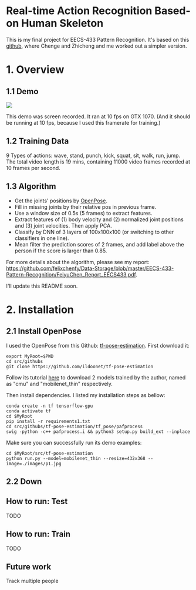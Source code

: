 
Real-time Action Recognition Based-on Human Skeleton
=========================================================

This is my final project for EECS-433 Pattern Recognition. It's based on this [github]( https://github.com/ChengeYang/Human-Pose-Estimation-Benchmarking-and-Action-Recognition), where Chenge and Zhicheng and me worked out a simpler version.

# 1. Overview
## 1.1 Demo
![](https://github.com/felixchenfy/Data-Storage/raw/master/EECS-433-Pattern-Recognition/recog_actions.gif)

This demo was screen recorded. It ran at 10 fps on GTX 1070. (And it should be running at 10 fps, because I used this framerate for training.)

## 1.2 Training Data
9 Types of actions: wave, stand, punch, kick, squat, sit, walk, run, jump.  
The total video length is 19 mins, containing 11000 video frames recorded at 10 frames per second.

## 1.3 Algorithm
*  Get the joints' positions by [OpenPose](https://github.com/ildoonet/tf-pose-estimation).  
*  Fill in missing joints by their relative pos in previous frame.  
*  Use a window size of 0.5s (5 frames) to extract features.    
*  Extract features of (1) body velocity and (2) normalized joint positions and (3) joint velocities. Then apply PCA.  
*  Classify by DNN of 3 layers of 100x100x100 (or switching to other classifiers in one line).
*  Mean filter the prediction scores of 2 frames, and add label above the person if the score is larger than 0.85.   

For more details about the algorithm, please see my report: https://github.com/felixchenfy/Data-Storage/blob/master/EECS-433-Pattern-Recognition/FeiyuChen_Report_EECS433.pdf.

I'll update this README soon. 

# 2. Installation

## 2.1 Install OpenPose

I used the OpenPose from this Github: [tf-pose-estimation](https://github.com/ildoonet/tf-pose-estimation). First download it:

```
export MyRoot=$PWD
cd src/githubs  
git clone https://github.com/ildoonet/tf-pose-estimation  
```

Follow its tutorial [here](https://github.com/ildoonet/tf-pose-estimation#install-1) to download 2 models trained by the author, named as "cmu" and "mobilenet_thin" respectively. 

Then install dependencies. I listed my installation steps as bellow:
```
conda create -n tf tensorflow-gpu
conda activate tf
cd $MyRoot
pip install -r requirements1.txt
cd src/githubs/tf-pose-estimation/tf_pose/pafprocess
swig -python -c++ pafprocess.i && python3 setup.py build_ext --inplace
```

Make sure you can successfully run its demo examples:
```
cd $MyRoot/src/tf-pose-estimation
python run.py --model=mobilenet_thin --resize=432x368 --image=./images/p1.jpg
```

## 2.2 Down
## 

## How to run: Test
TODO 

## **How to run: Train**
TODO 

## **Future work**
Track multiple people

